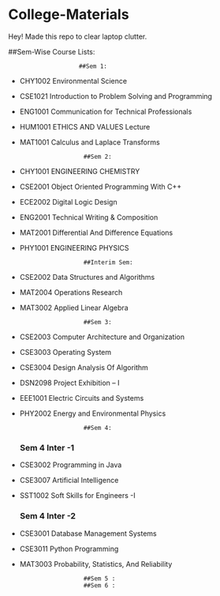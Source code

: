 # College-Materials

Hey! Made this repo to clear laptop clutter.

##Sem-Wise Course Lists:

                        ##Sem 1:
- CHY1002	Environmental Science	
- CSE1021	Introduction to Problem Solving and Programming	
- ENG1001	Communication for Technical Professionals	
- HUM1001	ETHICS AND VALUES	Lecture 	
- MAT1001	Calculus and Laplace Transforms

                        ##Sem 2:
- CHY1001	ENGINEERING CHEMISTRY	
- CSE2001	Object Oriented Programming With C++	
- ECE2002	Digital Logic Design	
- ENG2001	Technical Writing & Composition	
- MAT2001	Differential And Difference Equations	
- PHY1001	ENGINEERING PHYSICS
  
                        ##Interim Sem:
- CSE2002	Data Structures and Algorithms	
- MAT2004	Operations Research	
- MAT3002	Applied Linear Algebra
  
                        ##Sem 3:
- CSE2003	Computer Architecture and Organization	
- CSE3003	Operating System	
- CSE3004	Design Analysis Of Algorithm	
- DSN2098	Project Exhibition – I
- EEE1001	Electric Circuits and Systems	
- PHY2002	Energy and Environmental Physics
  
                        ##Sem 4:
  ### Sem 4 Inter -1
- CSE3002	Programming in Java
- CSE3007	Artificial Intelligence
- SST1002	Soft Skills for Engineers -I
  ### Sem 4 Inter -2
- CSE3001	Database Management Systems
- CSE3011	Python Programming
- MAT3003	Probability, Statistics, And Reliability
  
                        ##Sem 5 :
                        ##Sem 6 :
